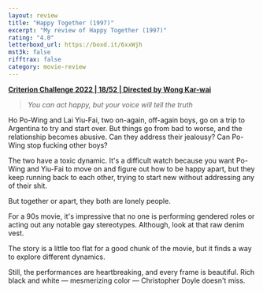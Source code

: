 ```yaml
---
layout: review
title: "Happy Together (1997)"
excerpt: "My review of Happy Together (1997)"
rating: "4.0"
letterboxd_url: https://boxd.it/6xxWjh
mst3k: false
rifftrax: false
category: movie-review
---
```


<b><a href="https://boxd.it/q4PJa/detail" rel="nofollow">Criterion Challenge 2022 | 18/52 | Directed by Wong Kar-wai</a></b>

<blockquote><i>You can act happy, but your voice will tell the truth</i></blockquote>Ho Po-Wing and Lai Yiu-Fai, two on-again, off-again boys, go on a trip to Argentina to try and start over. But things go from bad to worse, and the relationship becomes abusive. Can they address their jealousy? Can Po-Wing stop fucking other boys?

The two have a toxic dynamic. It's a difficult watch because you want Po-Wing and Yiu-Fai to move on and figure out how to be happy apart, but they keep running back to each other, trying to start new without addressing any of their shit.

But together or apart, they both are lonely people.

For a 90s movie, it's impressive that no one is performing gendered roles or acting out any notable gay stereotypes. Although, look at that raw denim vest.

The story is a little too flat for a good chunk of the movie, but it finds a way to explore different dynamics.

Still, the performances are heartbreaking, and every frame is beautiful. Rich black and white — mesmerizing color — Christopher Doyle doesn't miss.
